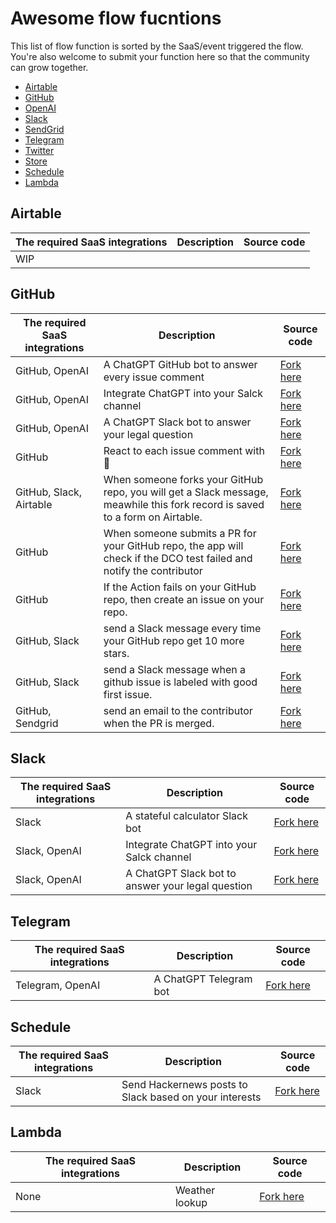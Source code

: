 # Awesome flow fucntions

This list of flow function is sorted by the SaaS/event triggered the flow. You're also welcome to submit your function here so that the community can grow together.

* [Airtable](#artiable)
* [GitHub](#github)
* [OpenAI](#openai)
* [Slack](#slack)
* [SendGrid](#sendgrid)
* [Telegram](#telegram)
* [Twitter](#twitter)
* [Store](#store)
* [Schedule](#schedule)
* [Lambda](#lambda)

## Airtable

| The required SaaS integrations | Description | Source code |
|--------------------------------|-------------|-------------|
|     WIP                           |             |             |

## GitHub

| The required SaaS integrations | Description | Source code |
|--------------------------------|-------------|-------------|
|  GitHub, OpenAI |  A ChatGPT GitHub bot to answer every issue comment  |  [Fork here](https://github.com/flows-network/chatgpt-github-app)   |
|  GitHub, OpenAI |  Integrate ChatGPT into your Salck channel  |  [Fork here](https://github.com/flows-network/collaborative-chat)   |
|  GitHub, OpenAI |  A ChatGPT Slack bot to answer your legal question |  [Fork here](https://github.com/flows-network/robo-lawyer/)   |
|  GitHub |  React to each issue comment with 🚀 |  [Fork here](https://github.com/flows-network/github-issue-replier)   |
|  GitHub, Slack, Airtable |  When someone forks your GitHub repo, you will get a Slack message, meawhile this fork record is saved to a form on Airtable. |  [Fork here](https://github.com/flows-network/github-fork-notifier)   |
|  GitHub |  When someone submits a PR for your GitHub repo, the app will check if the DCO test failed and notify the contributor|  [Fork here](https://github.com/flows-network/github-dco-reminder/)   |
|  GitHub |  If the Action fails on your GitHub repo,  then create an issue on your repo. |  [Fork here](https://github.com/flows-network/create-github-issue-workflow-fails/)   |
|  GitHub, Slack |   send a Slack message every time your GitHub repo get 10 more stars. |  [Fork here](https://github.com/flows-network/github-star-slack-messenger)   |
|  GitHub, Slack |   send a Slack message when a github issue is labeled with good first issue. |  [Fork here](https://github.com/flows-network/github-issue-notifer)   |
|  GitHub, Sendgrid |   send an email to the contributor when the PR is merged. |  [Fork here](https://github.com/flows-network/pr-merge-notifier)   |

## Slack

| The required SaaS integrations | Description | Source code |
|--------------------------------|-------------|-------------|
|  Slack |  A stateful calculator Slack bot   |  [Fork here](https://github.com/flows-network/slack-calculator)   |
|  Slack, OpenAI |  Integrate ChatGPT into your Salck channel  |  [Fork here](https://github.com/flows-network/collaborative-chat)   |
|  Slack, OpenAI |  A ChatGPT Slack bot to answer your legal question |  [Fork here](https://github.com/flows-network/robo-lawyer/)   |


## Telegram

| The required SaaS integrations | Description | Source code |
|--------------------------------|-------------|-------------|
|  Telegram, OpenAI |  A ChatGPT Telegram bot   |  [Fork here](https://github.com/flows-network/telegram-gpt)   |

## Schedule


| The required SaaS integrations | Description | Source code |
|--------------------------------|-------------|-------------|
|  Slack |  Send Hackernews posts to Slack based on your interests  |  [Fork here](https://github.com/flows-network/hackernews-alert)  |

## Lambda

| The required SaaS integrations | Description | Source code |
|--------------------------------|-------------|-------------|
|  None| Weather lookup  |  [Fork here](https://github.com/flows-network/weather-lookup)  |

